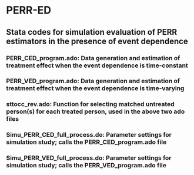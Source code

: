 # PERR-ED

## Stata codes for simulation evaluation of PERR estimators in the presence of event dependence

### PERR_CED_program.ado: Data generation and estimation of treatment effect when the event dependence is time-constant 

### PERR_VED_program.ado: Data generation and estimation of treatment effect when the event dependence is time-varying 

### sttocc_rev.ado: Function for selecting matched untreated person(s) for each treated person, used in the above two ado files 

### Simu_PERR_CED_full_process.do: Parameter settings for simulation study; calls the PERR_CED_program.ado file

### Simu_PERR_VED_full_process.do: Parameter settings for simulation study; calls the PERR_VED_program.ado file





